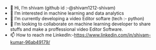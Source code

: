 - 👋 Hi, I’m shivam (github id :-@shivam1212-shivam)
- 👀 I’m interested in machine learning and data analytics 
- 🌱 I’m currently developing a video Editor softare (tech :- python)
- 💞️ I’m looking to collaborate on machine learning developer to share stuffs 
and make a proffessional video Editor Software.
- 📫 How to reach me 
LinkedIn:-https://www.linkedin.com/in/shivam-kumar-96ab49179/

<!---
shivam1212-shivam/shivam1212-shivam is a ✨ special ✨ repository because its `README.md` (this file) appears on your GitHub profile.
You can click the Preview link to take a look at your changes.
--->
